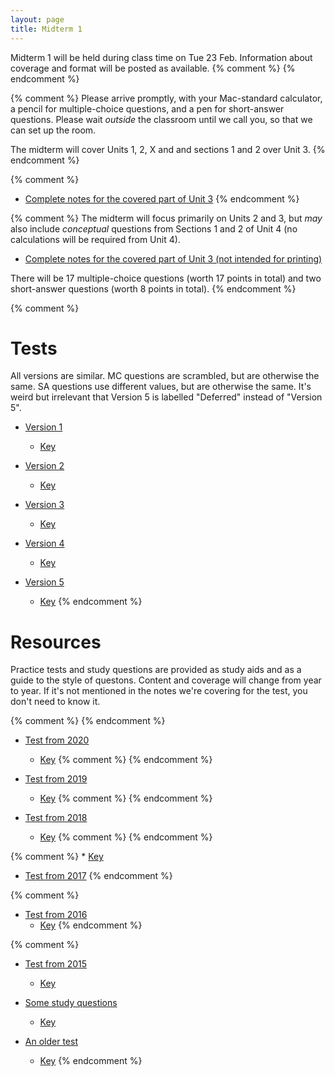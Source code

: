 ```yaml
---
layout: page
title: Midterm 1
---
```


Midterm 1 will be held during class time on Tue 23 Feb. Information about coverage and format will be posted as available.
{% comment %} 
{% endcomment %} 

{% comment %} 
Please arrive promptly, with your Mac-standard calculator, a pencil for multiple-choice questions, and a pen for short-answer questions. Please wait _outside_ the classroom until we call you, so that we can set up the room.

The midterm will cover Units 1, 2, X and and sections 1 and 2 over Unit 3.
{% endcomment %} 

{% comment %} 
* [Complete notes for the covered part of Unit 3](materials/nonlinear.cut.complete.pdf)
{% endcomment %} 

{% comment %} 
The midterm will focus primarily on Units 2 and 3, but _may_ also include _conceptual_ questions from Sections 1 and 2 of Unit 4 (no calculations will be required from Unit 4).

* [Complete notes for the covered part of Unit 3 (not intended for printing)](/materials/structure_prelim.complete.pdf)

There will be 17 multiple-choice questions (worth 17 points in total) and two short-answer questions (worth 8 points in total).
{% endcomment %} 

{% comment %} 

# Tests

All versions are similar. MC questions are scrambled, but are otherwise the same. SA questions use different values, but are otherwise the same. It's weird but irrelevant that Version 5 is labelled "Deferred" instead of "Version 5".

* [Version 1](materials/midterm1.1.test.pdf)
    * [Key](materials/midterm1.1.key.pdf)

* [Version 2](materials/midterm1.2.test.pdf)
    * [Key](materials/midterm1.2.key.pdf)

* [Version 3](materials/midterm1.3.test.pdf)
    * [Key](materials/midterm1.3.key.pdf)

* [Version 4](materials/midterm1.4.test.pdf)
    * [Key](materials/midterm1.4.key.pdf)

* [Version 5](materials/midterm1.5.test.pdf)
    * [Key](materials/midterm1.5.key.pdf)
{% endcomment %} 

# Resources

Practice tests and study questions are provided as study aids and as a guide to the style of questons. Content and coverage will change from year to year. If it's not mentioned in the notes we're covering for the test, you don't need to know it.

{% comment %} 
{% endcomment %} 

* [Test from 2020](materials/2020/midterm1.1.test.pdf)
    * [Key](materials/2020/midterm1.1.key.pdf)
{% comment %} 
{% endcomment %} 

* [Test from 2019](materials/2019/midterm1.1.test.pdf)
    * [Key](materials/2019/midterm1.1.key.pdf)
{% comment %} 
{% endcomment %} 

* [Test from 2018](materials/2018/midterm1.1.test.pdf)
    * [Key](materials/2018/midterm1.1.key.pdf)
{% comment %} 
{% endcomment %} 

{% comment %} 
    * [Key](materials/2017/midterm1.1.key.pdf)
* [Test from 2017](materials/2017/midterm1.1.test.pdf)
{% endcomment %} 

{% comment %} 
* [Test from 2016](materials/2016/midterm1.1.test.pdf)
    * [Key](materials/2016/midterm1.1.key.pdf)
{% endcomment %} 

{% comment %} 
* [Test from 2015](http://lalashan.mcmaster.ca/3SS/midterm1.1.test.pdf)
  * [Key](http://lalashan.mcmaster.ca/3SS/midterm1.1.key.pdf)

* [Some study questions](http://lalashan.mcmaster.ca/3SS/2014/midterm1sq.test.pdf)
  * [Key](http://lalashan.mcmaster.ca/3SS/2014/midterm1sq.key.pdf)

* [An older test](http://lalashan.mcmaster.ca/3SS/2015/midterm13.test.pdf)
  * [Key](http://lalashan.mcmaster.ca/3SS/2015/midterm13.key.pdf)
{% endcomment %} 
